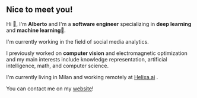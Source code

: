 ## Nice to meet you! 

Hi 👋, I'm **Alberto** and I'm a **software engineer** specializing in **deep learning** and **machine learning**🧠.

I'm currently working in the field of social media analytics.

I previously worked on **computer vision** and electromagnetic optimization and my main interests include knowledge representation, artificial intelligence, math, and computer science.  

I'm currently living in Milan and working remotely at [Helixa.ai](helixa.ai) .

You can contact me on my [website](raialbe@github.io)!
